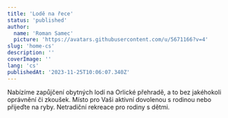 ```yaml
---
title: 'Lodě na řece'
status: 'published'
author:
  name: 'Roman Samec'
  picture: 'https://avatars.githubusercontent.com/u/5671166?v=4'
slug: 'home-cs'
description: ''
coverImage: ''
lang: 'cs'
publishedAt: '2023-11-25T10:06:07.340Z'
---
```


Nabízíme zapůjčení obytných lodí na Orlické přehradě, a to bez jakéhokoli oprávnění či zkoušek. Místo pro Vaši aktivní dovolenou s rodinou nebo přijeďte na ryby. Netradiční rekreace pro rodiny s dětmi.